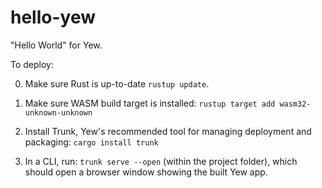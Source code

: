 # hello-yew
"Hello World" for Yew.


To deploy:

0. Make sure Rust is up-to-date `rustup update`.

1. Make sure WASM build target is installed: `rustup target add wasm32-unknown-unknown`

2. Install Trunk, Yew's recommended tool for managing deployment and packaging: `cargo install trunk`

3. In a CLI, run: `trunk serve --open` (within the project folder), which should open a browser window showing the built Yew app.
